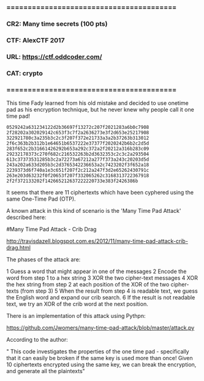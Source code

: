 ### ========================================
### CR2: Many time secrets (100 pts)
### CTF: AlexCTF 2017
### URL: https://ctf.oddcoder.com/
### CAT: crypto
### ========================================

This time Fady learned from his old mistake and decided to use onetime pad as his encryption
technique, but he never knew why people call it one time pad!
```
0529242a631234122d2b36697f13272c207f2021283a6b0c7908
2f28202a302029142c653f3c7f2a2636273e3f2d653e25217908
322921780c3a235b3c2c3f207f372e21733a3a2b37263b313012
2f6c363b2b312b1e64651b6537222e37377f2020242b6b2c2d5d
283f652c2b31661426292b653a292c372a2f20212a316b283c09
29232178373c270f682c216532263b2d3632353c2c3c2a293504
613c37373531285b3c2a72273a67212a277f373a243c20203d5d
243a202a633d205b3c2d3765342236653a2c7423202f3f652a18
2239373d6f740a1e3c651f207f2c212a247f3d2e65262430791c
263e203d63232f0f20653f207f332065262c3168313722367918
2f2f372133202f142665212637222220733e383f2426386b
```

It seems that there are 11 ciphertexts which have been cyphered using the same One-Time Pad (OTP).

A known attack in this kind of scenario is the 'Many Time Pad Attack' described here:

#Many Time Pad Attack - Crib Drag

http://travisdazell.blogspot.com.es/2012/11/many-time-pad-attack-crib-drag.html

The phases of the attack are:

1 Guess a word that might appear in one of the messages
2 Encode the word from step 1 to a hex string
3 XOR the two cipher-text messages
4 XOR the hex string from step 2 at each position of the XOR of the two cipher-texts (from step 3)
5 When the result from step 4 is readable text, we guess the English word and expand our crib search.
6 If the result is not readable text, we try an XOR of the crib word at the next position.

There is an implementation of this attack using Pythpn:

https://github.com/Jwomers/many-time-pad-attack/blob/master/attack.py

According to the author:

" This code investigates the properties of the one time pad - specifically that it can easily be broken if the same key is used more than once!
Given 10 ciphertexts encrypted using the same key, we can break the encryption, and generate all the plaintexts"
